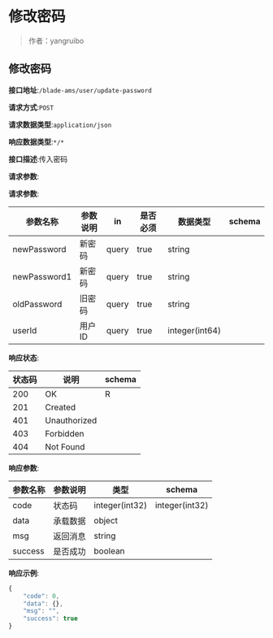 # 修改密码

> 作者：yangruibo

## 修改密码


**接口地址**:`/blade-ams/user/update-password`


**请求方式**:`POST`


**请求数据类型**:`application/json`


**响应数据类型**:`*/*`


**接口描述**:传入密码


**请求参数**:


**请求参数**:


| 参数名称 | 参数说明 | in    | 是否必须 | 数据类型 | schema |
| -------- | -------- | ----- | -------- | -------- | ------ |
|newPassword|新密码|query|true|string||
|newPassword1|新密码|query|true|string||
|oldPassword|旧密码|query|true|string||
|userId|用户ID|query|true|integer(int64)||


**响应状态**:


| 状态码 | 说明 | schema |
| -------- | -------- | ----- | 
|200|OK|R|
|201|Created||
|401|Unauthorized||
|403|Forbidden||
|404|Not Found||


**响应参数**:


| 参数名称 | 参数说明 | 类型 | schema |
| -------- | -------- | ----- |----- | 
|code|状态码|integer(int32)|integer(int32)|
|data|承载数据|object||
|msg|返回消息|string||
|success|是否成功|boolean||


**响应示例**:
```javascript
{
	"code": 0,
	"data": {},
	"msg": "",
	"success": true
}
```